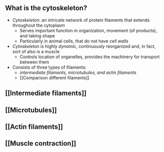 ## What is the cytoskeleton?
- *Cytoskeleton*: an intricate network of protein filaments that extends throughout the cytoplasm
	- Serves important function in organization, movement (of products), and taking shape
	- Particularly in animal cells, that do not have *cell walls*
- *Cytoskeleton* is highly *dynamic*, continuously reorganized and, in fact, sort of also is a muscle
	- Controls location of organelles, provides the machinery for transport between them
- Consists of three types of filaments:
	- *intermediate filaments, microtubules, and actin filaments*
	- [[Comparison different filaments]]
## [[Intermediate filaments]]
## [[Microtubules]]
## [[Actin filaments]]
## [[Muscle contraction]]